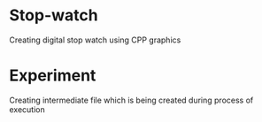 # Stop-watch
Creating digital stop watch using CPP graphics  

# Experiment 
Creating intermediate file which is being created during process of execution 

